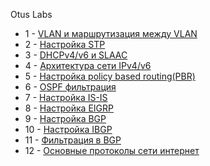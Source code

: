Otus Labs



* 1 - [VLAN и маршрутизация между VLAN](/lab-1/README.md)
* 2 - [Настройка STP](/lab-2/README.md)
* 3 - [DHCPv4/v6 и SLAAC](/lab-3/README.md)
* 4 - [Архитектура сети IPv4/v6](/lab-4/README.md)
* 5 - [Настройка policy based routing(PBR)](/lab-5/README.md)
* 6 - [OSPF фильтрация](/lab-6/README.md)
* 7 - [Настройка IS-IS](/lab-7/README.md)
* 8 - [Настройка EIGRP](/lab-8/README.md)
* 9 - [Настройка BGP](/lab-9/README.md)
* 10 - [Настройка IBGP](/lab-10/README.md)
* 11 - [Фильтрация в BGP](/lab-11/README.md)
* 12 - [Основные протоколы сети интернет](/lab-12/README.md)
